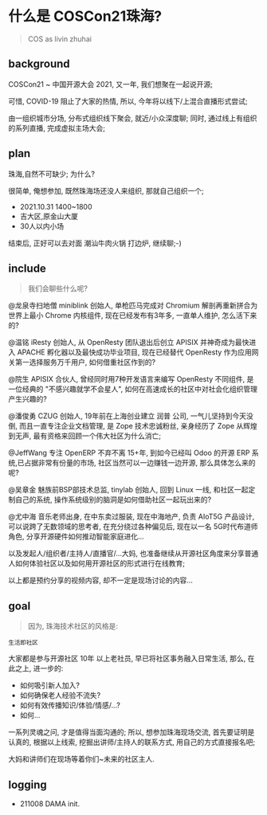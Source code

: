 # 什么是 COSCon21珠海?
> COS as livin zhuhai

## background

COSCon21 ~ 中国开源大会 2021,
又一年,
我们想聚在一起说开源;

可惜, COVID-19 阻止了大家的热情,
所以, 今年将以线下/上混合直播形式尝试;

由一组织城市分场, 分布式组织线下聚会, 就近/小众深度聊;
同时, 
通过线上有组织的系列直播, 完成虚拟主场大会;

## plan
珠海,自然不可缺少;
为什么?

很简单, 俺想参加, 既然珠海场还没人来组织,
那就自己组织一个;

- 2021.10.31 1400~1800
- 吉大区,原金山大厦
- 30人以内小场

结束后, 正好可以去对面 潮汕牛肉火锅 打边炉, 继续聊;-)

## include
> 我们会聊些什么呢?

@龙泉寺扫地僧 miniblink 创始人, 单枪匹马完成对 Chromium 解剖再重新拼合为世界上最小 Chrome 内核组件, 现在已经发布有3年多, 一直单人维护, 怎么活下来的?

@温铭 iResty 创始人, 从 OpenResty 团队退出后创立 APISIX 并神奇成为最快进入 APACHE 孵化器以及最快成功毕业项目, 现在已经替代 OpenResty 作为应用网关第一选择服务万千用户, 如何借重社区作到的?

@院生 APISIX 合伙人, 曾经同时用7种开发语言来编写 OpenResty 不同组件, 是一位经典的 "不感兴趣就学不会星人", 如何在高速成长的社区中对社会化组织管理产生兴趣的?

@潘俊勇 CZUG 创始人, 19年前在上海创业建立 润普 公司, 一气儿坚持到今天没倒, 而且一直专注企业文档管理, 是 Zope 技术忠诚粉丝, 亲身经历了 Zope 从辉煌到无声, 最有资格来回顾一个伟大社区为什么消亡;

@JeffWang 专注 OpenERP 不弃不离 15+年, 到如今已经叫 Odoo 的开源 ERP 系统,已占据非常有份量的市场, 社区当然可以一边赚钱一边开源, 那么具体怎么来的呢?

@吴章金 魅族前BSP部技术总监, tinylab 创始人, 回到 Linux 一线, 和社区一起定制自己的系统, 操作系统级别的脑洞是如何借助社区一起玩出来的?

@尤中海 音乐老师出身, 在中东卖过服装, 现在中海地产, 负责 AIoT5G 产品设计, 可以说跨了无数领域的思考者, 在充分绕过各种偏见后, 现在以一名 5G时代布道师角色, 分享开源硬件如何推动智能家庭进化...

以及发起人/组织者/主持人/直播官/...大妈,
也准备继续从开源社区角度来分享普通人如何体验社区以及如何用开源社区的形式进行在线教育;


以上都是预约分享的视频内容,
却不一定是现场讨论的内容...

## goal
> 因为, 珠海技术社区的风格是:


    生活即社区

大家都是参与开源社区 10年 以上老社员,
早已将社区事务融入日常生活,
那么, 在此之上, 
进一步的:

- 如何吸引新人加入?
- 如何确保老人经验不流失?
- 如何有效传播知识/体验/情感/...?
- 如何...


一系列灵魂之问, 才是值得当面沟通的;
所以, 
想参加珠海现场交流,
首先要证明是认真的,
根据以上线索, 挖掘出讲师/主持人的联系方式,
用自己的方式直接报名吧;

大妈和讲师们在现场等着你们~未来的社区主人.


## logging

- 211008 DAMA init.




